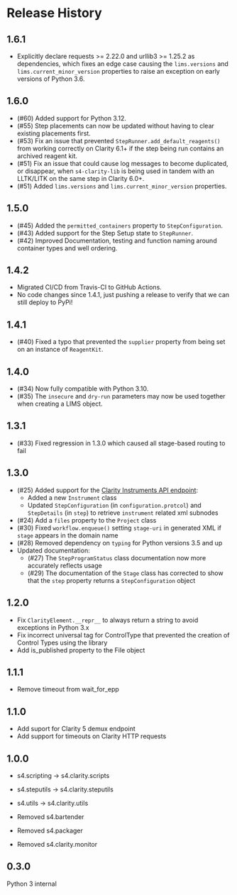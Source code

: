 Release History
===============
1.6.1
-
- Explicitly declare requests >= 2.22.0 and urllib3 >= 1.25.2 as dependencies, which fixes an edge case causing the `lims.versions` and `lims.current_minor_version` properties to raise an exception on early versions of Python 3.6.

1.6.0
-
- (#60) Added support for Python 3.12.
- (#55) Step placements can now be updated without having to clear existing placements first.
- (#53) Fix an issue that prevented `StepRunner.add_default_reagents()` from working correctly on Clarity 6.1+ if the step being run contains an archived reagent kit.
- (#51) Fix an issue that could cause log messages to become duplicated, or disappear, when `s4-clarity-lib` is being used in tandem with an LLTK/LITK on the same step in Clarity 6.0+.
- (#51) Added `lims.versions` and `lims.current_minor_version` properties.

1.5.0
-
- (#45) Added the `permitted_containers` property to `StepConfiguration`.
- (#43) Added support for the Step Setup state to `StepRunner`.
- (#42) Improved Documentation, testing and function naming around container types and well ordering.

1.4.2
-
- Migrated CI/CD from Travis-CI to GitHub Actions.
- No code changes since 1.4.1, just pushing a release to verify that we can still deploy to PyPi!

1.4.1
-
- (#40) Fixed a typo that prevented the `supplier` property from being set on an instance of `ReagentKit`.

1.4.0
- 
- (#34) Now fully compatible with Python 3.10.
- (#35) The `insecure` and `dry-run` parameters may now be used together when creating a LIMS object.

1.3.1
-
- (#33) Fixed regression in 1.3.0 which caused all stage-based routing to fail

1.3.0
-
- (#25) Added support for the [Clarity Instruments API endpoint](https://d10e8rzir0haj8.cloudfront.net/5.3/rest.version.instruments.html):
   - Added a new `Instrument` class
   - Updated `StepConfiguration` (in `configuration.protcol`) and `StepDetails` (in `step`) to retrieve `instrument` related xml subnodes
- (#24) Add a `files` property to the `Project` class
- (#30) Fixed `workflow.enqueue()` setting `stage-uri` in generated XML if `stage` appears in the domain name
- (#28) Removed dependency on `typing` for Python versions 3.5 and up
- Updated documentation:
   - (#27) The `StepProgramStatus` class documentation now more accurately reflects usage
   - (#29) The documentation of the `Stage` class has corrected to show that the `step` property returns a `StepConfiguration` object

1.2.0
-
- Fix `ClarityElement.__repr__` to always return a string to avoid exceptions in Python 3.x  
- Fix incorrect universal tag for ControlType that prevented the creation of Control Types using the library
- Add is_published property to the File object

1.1.1
-
- Remove timeout from wait_for_epp

1.1.0
-
- Add suport for Clarity 5 demux endpoint
- Add support for timeouts on Clarity HTTP requests

1.0.0
-
- s4.scripting -> s4.clarity.scripts
- s4.steputils -> s4.clarity.steputils
- s4.utils -> s4.clarity.utils

- Removed s4.bartender
- Removed s4.packager
- Removed s4.clarity.monitor

0.3.0
-
Python 3 internal 